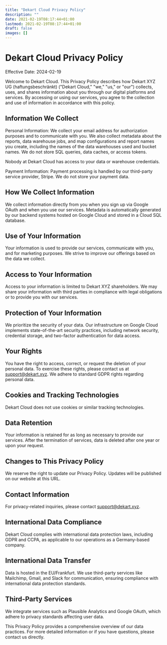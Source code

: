 ```yaml
---
title: "Dekart Cloud Privacy Policy"
description: ""
date: 2021-02-19T08:17:44+01:00
lastmod: 2021-02-19T08:17:44+01:00
draft: false
images: []
---
```


# Dekart Cloud Privacy Policy

Effective Date: 2024-02-19

Welcome to Dekart Cloud. This Privacy Policy describes how Dekart XYZ UG (haftungsbeschränkt) ("Dekart Cloud," "we," "us," or "our") collects, uses, and shares information about you through our digital platforms and services. By accessing or using our services, you agree to the collection and use of information in accordance with this policy.

## Information We Collect

Personal Information: We collect your email address for authorization purposes and to communicate with you. We also collect metadata about the reports, data warehouse jobs, and map configurations and report names you create, including the names of the data warehouses used and bucket names. We do not store SQL queries, data caches, or access tokens.

Nobody at Dekart Cloud has access to your data or warehouse credentials.

Payment Information: Payment processing is handled by our third-party service provider, Stripe. We do not store your payment data.

## How We Collect Information

We collect information directly from you when you sign up via Google OAuth and when you use our services. Metadata is automatically generated by our backend systems hosted on Google Cloud and stored in a Cloud SQL database.

## Use of Your Information

Your information is used to provide our services, communicate with you, and for marketing purposes. We strive to improve our offerings based on the data we collect.

## Access to Your Information

Access to your information is limited to Dekart XYZ shareholders. We may share your information with third parties in compliance with legal obligations or to provide you with our services.

## Protection of Your Information

We prioritize the security of your data. Our infrastructure on Google Cloud implements state-of-the-art security practices, including network security, credential storage, and two-factor authentication for data access.

## Your Rights

You have the right to access, correct, or request the deletion of your personal data. To exercise these rights, please contact us at support@dekart.xyz. We adhere to standard GDPR rights regarding personal data.

## Cookies and Tracking Technologies

Dekart Cloud does not use cookies or similar tracking technologies.

## Data Retention

Your information is retained for as long as necessary to provide our services. After the termination of services, data is deleted after one year or upon your request.

## Changes to This Privacy Policy

We reserve the right to update our Privacy Policy. Updates will be published on our website at this URL.

## Contact Information

For privacy-related inquiries, please contact support@dekart.xyz.

## International Data Compliance

Dekart Cloud complies with international data protection laws, including GDPR and CCPA, as applicable to our operations as a Germany-based company.

## International Data Transfer

Data is hosted in the EU/Frankfurt. We use third-party services like Mailchimp, Gmail, and Slack for communication, ensuring compliance with international data protection standards.

## Third-Party Services

We integrate services such as Plausible Analytics and Google OAuth, which adhere to privacy standards affecting user data.

This Privacy Policy provides a comprehensive overview of our data practices. For more detailed information or if you have questions, please contact us directly.